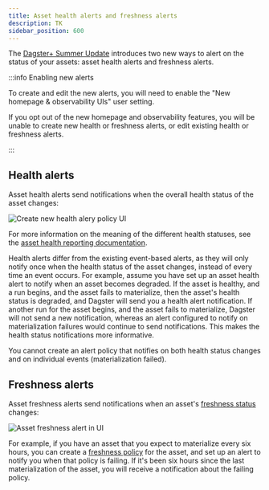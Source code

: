 ```yaml
---
title: Asset health alerts and freshness alerts
description: TK
sidebar_position: 600
---
```


The [Dagster+ Summer Update](/guides/labs/observability-update) introduces two new ways to alert on the status of your assets: asset health alerts and freshness alerts.

:::info Enabling new alerts

To create and edit the new alerts, you will need to enable the "New homepage & observability UIs" user setting.

If you opt out of the new homepage and observability features, you will be unable to create new health or freshness alerts, or edit existing health or freshness alerts.

:::

## Health alerts

Asset health alerts send notifications when the overall health status of the asset changes:

![Create new health alery policy UI](/images/guides/labs/observability-update/create-new-alert-policy.png)

For more information on the meaning of the different health statuses, see the [asset health reporting documentation](/guides/labs/observability-update/asset-health#asset-health-statuses).

Health alerts differ from the existing event-based alerts, as they will only notify once when the health status of the asset changes, instead of every time an event occurs. For example, assume you have set up an asset health alert to notify when an asset becomes degraded. If the asset is healthy, and a run begins, and the asset fails to materialize, then the asset's health status is degraded, and Dagster will send you a health alert notification. If another run for the asset begins, and the asset fails to materialize, Dagster will not send a new notification, whereas an alert configured to notify on materialization failures would continue to send notifications. This makes the health status notifications more informative.

You cannot create an alert policy that notifies on both health status changes and on individual events (materialization failed).

## Freshness alerts

Asset freshness alerts send notifications when an asset's [freshness status](/guides/labs/observability-update/freshness) changes:

![Asset freshness alert in UI](/images/guides/labs/observability-update/create-new-freshness-alert.png)

For example, if you have an asset that you expect to materialize every six hours, you can create a [freshness policy](/guides/labs/observability-update/freshness) for the asset, and set up an alert to notify you when that policy is failing. If it's been six hours since the last materialization of the asset, you will receive a notification about the failing policy.
